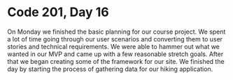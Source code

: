 # Code 201, Day 16

On Monday we finished the basic planning for our course project.  We spent a lot of time going through our user scenarios and converting them to user stories and technical requirements. We were able to hammer out what we wanted in our MVP and came up with a few reasonable stretch goals. After that we began creating some of the framework for our site.  We finished the day by starting the process of gathering data for our hiking application.
